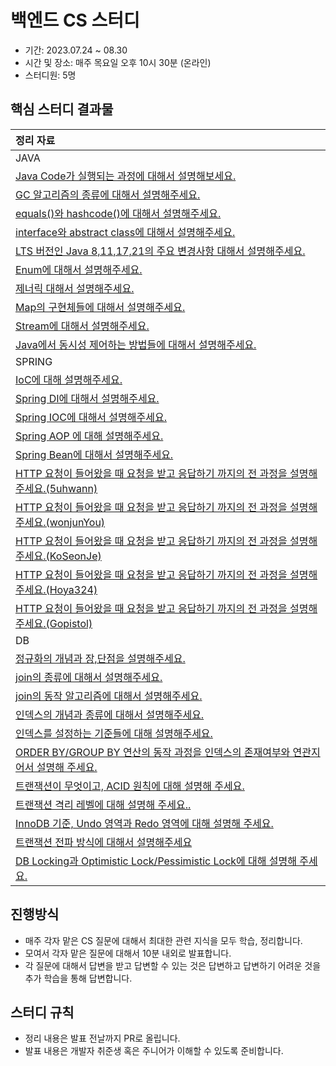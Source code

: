 # 백엔드 CS 스터디

- 기간: 2023.07.24 ~ 08.30
- 시간 및 장소: 매주 목요일 오후 10시 30분 (온라인)
- 스터디원: 5명

## 핵심 스터디 결과물

| 정리 자료                                                                                                                                       |
|:--------------------------------------------------------------------------------------------------------------------------------------------|
| JAVA                                                                                                                                        |
| [Java Code가 실행되는 과정에 대해서 설명해보세요.](https://github.com/COW-edu/backend-cs-study/blob/main/questions/1-java/1.md)                              |
| [GC 알고리즘의 종류에 대해서 설명해주세요.](https://github.com/COW-edu/backend-cs-study/blob/main/questions/1-java/2.md)                                     |
| [equals()와 hashcode()에 대해서 설명해주세요.](https://github.com/COW-edu/backend-cs-study/blob/main/questions/1-java/3.md)                            |
| [interface와 abstract class에 대해서 설명해주세요.](https://github.com/COW-edu/backend-cs-study/blob/main/questions/1-java/4.md)                       |
| [LTS 버전인 Java 8,11,17,21의 주요 변경사항 대해서 설명해주세요.](https://github.com/COW-edu/backend-cs-study/blob/main/questions/1-java/5.md)                 |
| [Enum에 대해서 설명해주세요.](https://github.com/COW-edu/backend-cs-study/blob/main/questions/1-java/6.md)                                            |
| [제너릭 대해서 설명해주세요.](https://github.com/COW-edu/backend-cs-study/blob/main/questions/1-java/7.md)                                              |
| [Map의 구현체들에 대해서 설명해주세요.](https://github.com/COW-edu/backend-cs-study/blob/main/questions/1-java/8.md)                                       |
| [Stream에 대해서 설명해주세요.](https://github.com/COW-edu/backend-cs-study/blob/main/questions/1-java/9.md)                                          |
| [Java에서 동시성 제어하는 방법들에 대해서 설명해주세요.](https://github.com/COW-edu/backend-cs-study/blob/main/questions/1-java/10.md)                            |
| SPRING                                                                                                                                      |
| [IoC에 대해 설명해주세요.](https://github.com/COW-edu/backend-cs-study/blob/main/questions/2-spring/1.md)                                            |
| [Spring DI에 대해서 설명해주세요.](https://github.com/COW-edu/backend-cs-study/blob/main/questions/2-spring/2.md)                                     |
| [Spring IOC에 대해서 설명해주세요.](https://github.com/COW-edu/backend-cs-study/blob/main/questions/2-spring/3.md)                                    |
| [Spring AOP 에 대해 설명해주세요.](https://github.com/COW-edu/backend-cs-study/blob/main/questions/2-spring/4.md)                                    |
| [Spring Bean에 대해서 설명해주세요.](https://github.com/COW-edu/backend-cs-study/blob/main/questions/2-spring/5.md)                                   |
| [HTTP 요청이 들어왔을 때 요청을 받고 응답하기 까지의 전 과정을 설명해주세요.(5uhwann)](https://github.com/COW-edu/backend-cs-study/blob/main/questions/2-spring/6-1.md)   |
| [HTTP 요청이 들어왔을 때 요청을 받고 응답하기 까지의 전 과정을 설명해주세요.(wonjunYou)](https://github.com/COW-edu/backend-cs-study/blob/main/questions/2-spring/6-2.md) |
| [HTTP 요청이 들어왔을 때 요청을 받고 응답하기 까지의 전 과정을 설명해주세요.(KoSeonJe)](https://github.com/COW-edu/backend-cs-study/blob/main/questions/2-spring/6-3.md)  |
| [HTTP 요청이 들어왔을 때 요청을 받고 응답하기 까지의 전 과정을 설명해주세요.(Hoya324)](https://github.com/COW-edu/backend-cs-study/blob/main/questions/2-spring/6-4.md)   |
| [HTTP 요청이 들어왔을 때 요청을 받고 응답하기 까지의 전 과정을 설명해주세요.(Gopistol)](https://github.com/COW-edu/backend-cs-study/blob/main/questions/2-spring/6-5.md)  |
| DB                                                                                                                                          |
| [정규화의 개념과 장,단점을 설명해주세요.](https://github.com/COW-edu/backend-cs-study/blob/main/questions/3-database/1.md)                                   |
| [join의 종류에 대해서 설명해주세요.](https://github.com/COW-edu/backend-cs-study/blob/main/questions/3-database/2.md)                                    |
| [join의 동작 알고리즘에 대해서 설명해주세요.](https://github.com/COW-edu/backend-cs-study/blob/main/questions/3-database/3.md)                               |
| [인덱스의 개념과 종류에 대해서 설명해주세요.](https://github.com/COW-edu/backend-cs-study/blob/main/questions/3-database/4.md)                                 |
| [인덱스를 설정하는 기준들에 대해 설명해주세요.](https://github.com/COW-edu/backend-cs-study/blob/main/questions/3-database/5.md)                                |
| [ORDER BY/GROUP BY 연산의 동작 과정을 인덱스의 존재여부와 연관지어서 설명해 주세요.](https://github.com/COW-edu/backend-cs-study/blob/main/questions/3-database/6.md)   |
| [트랜잭션이 무엇이고, ACID 원칙에 대해 설명해 주세요.](https://github.com/COW-edu/backend-cs-study/blob/main/questions/3-database/7.md)                               |
| [트랜잭션 격리 레벨에 대해 설명해 주세요..](https://github.com/COW-edu/backend-cs-study/blob/main/questions/3-database/8.md)                                 |
| [InnoDB 기준, Undo 영역과 Redo 영역에 대해 설명해 주세요.](https://github.com/COW-edu/backend-cs-study/blob/main/questions/3-database/9.md)                                |
| [트랜잭션 전파 방식에 대해서 설명해주세요](https://github.com/COW-edu/backend-cs-study/blob/main/questions/3-database/10.md)                               |
| [DB Locking과 Optimistic Lock/Pessimistic Lock에 대해 설명해 주세요.](https://github.com/COW-edu/backend-cs-study/blob/main/questions/3-database/11.md)                               |


## 진행방식

- 매주 각자 맡은 CS 질문에 대해서 최대한 관련 지식을 모두 학습, 정리합니다.
- 모여서 각자 맡은 질문에 대해서 10분 내외로 발표합니다.
- 각 질문에 대해서 답변을 받고 답변할 수 있는 것은 답변하고 답변하기 어려운 것을 추가 학습을 통해 답변합니다.

## 스터디 규칙

- 정리 내용은 발표 전날까지 PR로 올립니다.
- 발표 내용은 개발자 취준생 혹은 주니어가 이해할 수 있도록 준비합니다.
